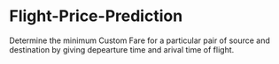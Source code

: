 # Flight-Price-Prediction

Determine the minimum Custom Fare for a particular pair of source and destination by giving depearture time and arival time of flight.


